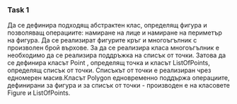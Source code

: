 <h3>Task 1</h3>

Да се дефинира подходящ абстрактен клас, определящ фигура и позволяващ операциите: намиране на лице и намиране на периметър на фигура. Да се реализират фигурите кръг и
многоъгълник с произволен брой върхове. За да се реализира класа многоъгълник е необходимо да се реализира поддръжка на списък от точки. Затова
да се дефинира класът Point , определящ точка и класът ListOfPoints, определящ списък от точки. Списъкът от точки е реализиран чрез едномерен
масив.Класът Polygon едновременно поддържа операциите, дефинирани за фигура и за списък от точки - производен е на класовете Figure и ListOfPoints.
